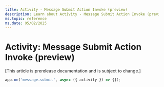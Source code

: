 ```yaml
---
title: Activity - Message Submit Action Invoke (preview)
description: Learn about Activity - Message Submit Action Invoke (preview)
ms.topic: reference
ms.date: 05/02/2025
---
```


# Activity: Message Submit Action Invoke (preview)

[This article is prerelease documentation and is subject to change.]

```typescript
app.on('message.submit', async ({ activity }) => {});
```